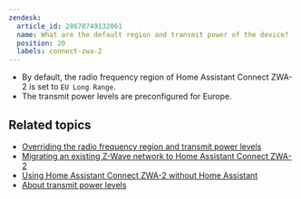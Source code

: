 ```yaml
---
zendesk:
  article_id: 28670749132061
  name: What are the default region and transmit power of the device?
  position: 20
  labels: connect-zwa-2
---
```


- By default, the radio frequency region of Home Assistant Connect ZWA-2 is set to `EU Long Range`.
- The transmit power levels are preconfigured for Europe.

## Related topics

- [Overriding the radio frequency region and transmit power levels](/hc/en-us/articles/29059418289821)
- [Migrating an existing Z-Wave network to Home Assistant Connect ZWA-2](/hc/en-us/articles/29529265751965)
- [Using Home Assistant Connect ZWA-2 without Home Assistant](/hc/en-us/articles/29447110878493)
- [About transmit power levels](/hc/en-us/articles/29081378073501)
